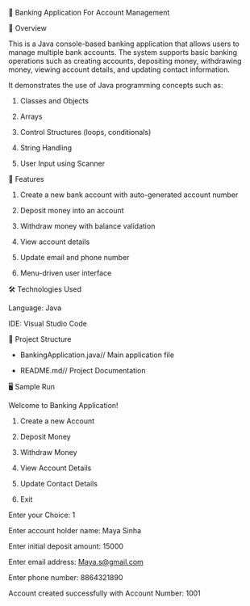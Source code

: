 🏦 Banking Application For Account Management

📌 Overview

This is a Java console-based banking application that allows users to manage multiple bank accounts.
The system supports basic banking operations such as creating accounts, depositing money, withdrawing money, viewing account details, and updating contact information.

It demonstrates the use of Java programming concepts such as:

1) Classes and Objects

2) Arrays

3) Control Structures (loops, conditionals)

4) String Handling

5) User Input using Scanner

🎯 Features

1) Create a new bank account with auto-generated account number

2) Deposit money into an account

3) Withdraw money with balance validation

4) View account details

5) Update email and phone number

6) Menu-driven user interface

🛠️ Technologies Used

  Language: Java

  IDE: Visual Studio Code

📂 Project Structure

- BankingApplication.java// Main application file

- README.md// Project Documentation

🖥️ Sample Run

Welcome to Banking Application!

1) Create a new Account

2) Deposit Money

3) Withdraw Money

4) View Account Details

5) Update Contact Details

6) Exit

Enter your Choice: 1

Enter account holder name: Maya Sinha

Enter initial deposit amount: 15000

Enter email address: Maya.s@gmail.com

Enter phone number: 8864321890

Account created successfully with Account Number: 1001

  


